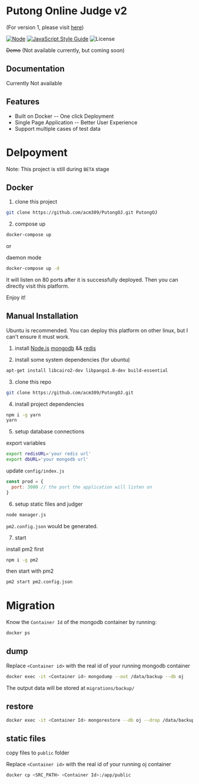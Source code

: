 # Putong Online Judge v2

(For version 1, please visit [here](https://github.com/acm309/PutongOJ/tree/v1))

[![Node](https://img.shields.io/badge/node-%3E=9.0-ff69b4.svg?style=flat-square)](https://nodejs.org/en/download/releases/)
[![JavaScript Style Guide](https://img.shields.io/badge/code_style-standard-brightgreen.svg?style=flat-square)](https://standardjs.com)
![License](https://img.shields.io/badge/license-MIT-green.svg?style=flat-square)

~~Demo~~ (Not available currently, but coming soon)

## Documentation

Currently Not available

## Features

- Built on Docker -- One click Deployment
- Single Page Application -- Better User Experience
- Support multiple cases of test data

# Delpoyment

Note: This project is still during `BETA` stage

## Docker

1. clone this project

```bash
git clone https://github.com/acm309/PutongOJ.git PutongOJ
```

2. compose up

```bash
docker-compose up
```

or

daemon mode
```bash
docker-compose up -d
```

It will listen on 80 ports after it is successfully deployed. Then you can directly visit this platform.

Enjoy it!

## Manual Installation

Ubuntu is recommended. You can deploy this platform on other linux, but I can't ensure it must work.

1. install [Node.js](https://nodejs.org) [mongodb](https://www.mongodb.com/download-center?jmp=nav#community) && [redis](https://redis.io/)

2. install some system dependencies (for ubuntu)

```bash
apt-get install libcairo2-dev libpango1.0-dev build-essential
```

3. clone this repo

```bash
git clone https://github.com/acm309/PutongOJ.git
```

4. install project dependencies

```bash
npm i -g yarn
yarn
```

5. setup database connections

export variables

```bash
export redisURL='your redis url'
export dbURL='your mongodb url'
```

update `config/index.js`

```js
const prod = {
  port: 3000 // the port the application will listen on
}
```

6. setup static files and judger

```bash
node manager.js
```

`pm2.config.json` would be generated.

7. start

install pm2 first

```bash
npm i -g pm2
```

then start with pm2

```bash
pm2 start pm2.config.json
```

# Migration

Know the `Container Id` of the mongodb container by running:

```bash
docker ps
```

## dump

Replace `<Container id>` with the real id of your running mongodb container

```bash
docker exec -it <Container id> mongodump --out /data/backup --db oj
```

The output data will be stored at `migrations/backup/`

## restore

```bash
docker exec -it <Container Id> mongorestore --db oj --drop /data/backup/oj
```

## static files

copy files to `public` folder

Replace `<Container id>` with the real id of your running oj container

```bash
docker cp <SRC_PATH> <Container Id>:/app/public
```
